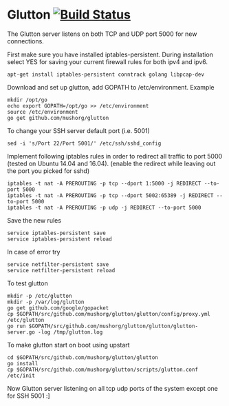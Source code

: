 # Glutton [![Build Status](https://travis-ci.org/mushorg/glutton.svg?branch=master)](https://travis-ci.org/mushorg/glutton)

The Glutton server listens on both TCP and UDP port 5000 for new connections.

First make sure you have installed iptables-persistent. During installation select YES for saving your current firewall rules for both ipv4 and ipv6.
```
apt-get install iptables-persistent conntrack golang libpcap-dev
```
Download and set up glutton, add GOPATH to /etc/environment. Example
```
mkdir /opt/go
echo export GOPATH=/opt/go >> /etc/environment
source /etc/environment
go get github.com/mushorg/glutton
```
To change your SSH server default port (i.e. 5001)
```
sed -i 's/Port 22/Port 5001/' /etc/ssh/sshd_config
```
Implement following iptables rules in order to redirect all traffic to port 5000 (tested on Ubuntu 14.04 and 16.04). (enable the redirect while leaving out the port you picked for sshd)
```
iptables -t nat -A PREROUTING -p tcp --dport 1:5000 -j REDIRECT --to-port 5000
iptables -t nat -A PREROUTING -p tcp --dport 5002:65389 -j REDIRECT --to-port 5000  
iptables -t nat -A PREROUTING -p udp -j REDIRECT --to-port 5000  
```
Save the new rules
```
service iptables-persistent save  
service iptables-persistent reload  
```
In case of error try
```
service netfilter-persistent save  
service netfilter-persistent reload
```
To test glutton
```
mkdir -p /etc/glutton  
mkdir -p /var/log/glutton
go get github.com/google/gopacket
cp $GOPATH/src/github.com/mushorg/glutton/glutton/config/proxy.yml /etc/glutton
go run $GOPATH/src/github.com/mushorg/glutton/glutton/glutton-server.go -log /tmp/glutton.log
```
To make glutton start on boot using upstart
```
cd $GOPATH/src/github.com/mushorg/glutton/glutton
go install
cp $GOPATH/src/github.com/mushorg/glutton/scripts/glutton.conf /etc/init
```
Now Glutton server listening on all tcp udp ports of the system except one for SSH 5001 :]
